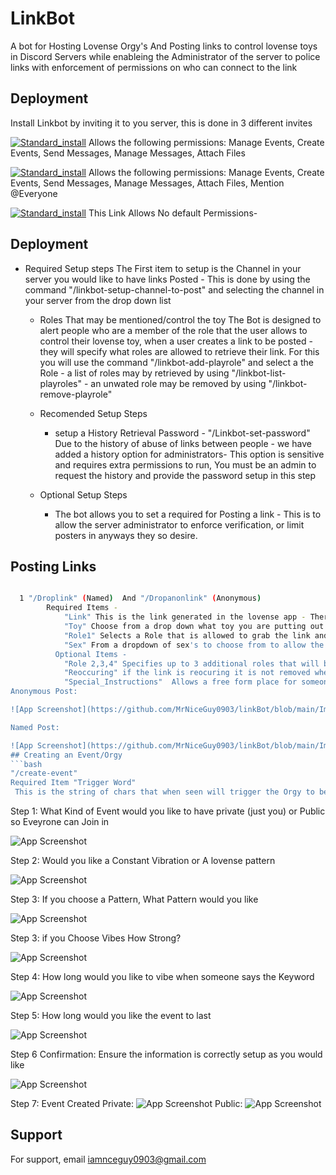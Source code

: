 
# LinkBot

A bot for Hosting Lovense Orgy's And Posting links to control lovense toys in Discord Servers while enableing the Administrator of the server to police links with enforcement of permissions on who can connect to the link



## Deployment


 Install Linkbot by inviting it to you server, this is done in 3 different invites
 
[![Standard_install](https://img.shields.io/badge/Link_Bot-Standard_Install-8A2BE2)](https://discord.com/api/oauth2/authorize?client_id=1180169543130300557&permissions=17600776022016&scope=bot)
       Allows the following permissions: Manage Events, Create Events, Send Messages, Manage Messages, Attach Files

[![Standard_install](https://img.shields.io/badge/Link_Bot-Add_Mention_@everyone-8A2BE2)](https://discord.com/api/oauth2/authorize?client_id=1180169543130300557&permissions=17600776153088&scope=bot)
       Allows the following permissions: Manage Events, Create Events, Send Messages, Manage Messages, Attach Files, Mention @Everyone

[![Standard_install](https://img.shields.io/badge/Link_Bot-No_Permission_Install-8A2BE2)](https://discord.com/api/oauth2/authorize?client_id=1180169543130300557&permissions=0&scope=bot)
          This Link Allows No default Permissions- 

    
## Deployment

  - Required Setup steps
          The First item to setup is the Channel in your server you would like to have links Posted - This is done by using the command "/linkbot-setup-channel-to-post" and selecting the channel in your server from the drop down list

      - Roles That may be mentioned/control the toy
          The Bot is designed to alert people who are a member of the role that the user allows to control their lovense toy, when a user creates a link to be posted - they will specify what roles are allowed to retrieve their link. For this you will use the command "/linkbot-add-playrole" and select a the Role
             - a list of roles may by retrieved by using "/linkbot-list-playroles"
             - an unwated role may be removed by using "/linkbot-remove-playrole"

    - Recomended Setup Steps
      - setup a History Retrieval Password  - "/Linkbot-set-password"
                Due to the history of abuse of links between people - we have added a history option for administrators- This option is sensitive and requires extra permissions to run, You must be an admin to request the history and provide the password setup in this step

    - Optional Setup Steps
      - The bot allows you to set a required for Posting a link - This is to allow the server administrator to enforce verification, or limit posters in anyways they so desire.
                         

    
## Posting Links
```bash

  1 "/Droplink" (Named)  And "/Dropanonlink" (Anonymous)
        Required Items - 
            "Link" This is the link generated in the lovense app - There is security in this link to ensure the link is pointed to the correct endpoint.
            "Toy" Choose from a drop down what toy you are putting out to be played with
            "Role1" Selects a Role that is allowed to grab the link and be mentioned when the user creates the link
            "Sex" From a dropdown of sex's to choose from to allow the person grabbing the link to know the sex of the person they are playing with
          Optional Items -
            "Role 2,3,4" Specifies up to 3 additional roles that will be mentioned and will be allowed to get the link.
            "Reoccuring" if the link is reocuring it is not removed when the link is claimed
            "Special_Instructions"  Allows a free form place for someone to put free form instructions to be displayed on the link
Anonymous Post:

![App Screenshot](https://github.com/MrNiceGuy0903/linkBot/blob/main/Images/Anonymous-Post.jpg)

Named Post:

![App Screenshot](https://github.com/MrNiceGuy0903/linkBot/blob/main/Images/Named-Post.jpg)
## Creating an Event/Orgy
```bash
"/create-event"
Required Item "Trigger Word"
 This is the string of chars that when seen will trigger the Orgy to begin.  Then selection begins
```


Step 1: What Kind of Event would you like to have private (just you) or Public so Eveyrone can Join in

![App Screenshot](https://github.com/MrNiceGuy0903/linkBot/blob/main/Images/Start.jpg)

Step 2: Would you like a Constant Vibration or A lovense pattern

![App Screenshot](https://github.com/MrNiceGuy0903/linkBot/blob/main/Images/Pattern-Vibe.jpg)

Step 3: If you choose a Pattern, What Pattern would you like

![App Screenshot](https://github.com/MrNiceGuy0903/linkBot/blob/main/Images/Choose-Pattern.jpg)


Step 3: if you Choose Vibes How Strong?

![App Screenshot](https://github.com/MrNiceGuy0903/linkBot/blob/main/Images/vibes.jpg)

Step 4: How long would you like to vibe when someone says the Keyword

![App Screenshot](https://github.com/MrNiceGuy0903/linkBot/blob/main/Images/Pattern-Runtime.jpg)

Step 5: How long would you like the event to last

![App Screenshot](https://github.com/MrNiceGuy0903/linkBot/blob/main/Images/Runtime.jpg)

Step 6 Confirmation: Ensure the information is correctly setup as you would like

![App Screenshot](https://github.com/MrNiceGuy0903/linkBot/blob/main/Images/Private-Confirmation.jpg)

Step 7: Event Created
Private:
![App Screenshot](https://github.com/MrNiceGuy0903/linkBot/blob/main/Images/Private-Event.jpg)
Public:
![App Screenshot](https://github.com/MrNiceGuy0903/linkBot/blob/main/Images/Public-Event.jpg)
## Support

For support, email iamnceguy0903@gmail.com



